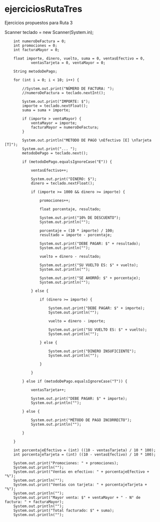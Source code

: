 # ejerciciosRutaTres
Ejercicios propuestos para Ruta 3

Scanner teclado = new Scanner(System.in);

        int numeroDeFactura = 0;
        int promociones = 0;
        int facturaMayor = 0;

        float importe, dinero, vuelto, suma = 0, ventasEfectivo = 0,
                ventasTarjeta = 0, ventaMayor = 0;

        String metodoDePago;

        for (int i = 0; i < 10; i++) {

            //System.out.print("NÚMERO DE FACTURA: ");
            //numeroDeFactura = teclado.nextInt();

            System.out.print("IMPORTE: $");
            importe = teclado.nextFloat();
            suma = suma + importe;

            if (importe > ventaMayor) {
                ventaMayor = importe;
                facturaMayor = numeroDeFactura;
            }

            System.out.println("METODO DE PAGO \nEfectivo [E] \nTarjeta [T]");
            System.out.print("... ");
            metodoDePago = teclado.next();

            if (metodoDePago.equalsIgnoreCase("E")) {

                ventasEfectivo++;

                System.out.print("DINERO: $");
                dinero = teclado.nextFloat();

                if (importe >= 1000 && dinero >= importe) {

                    promociones++;

                    float porcentaje, resultado;

                    System.out.print("10% DE DESCUENTO");
                    System.out.println("");

                    porcentaje = (10 * importe) / 100;
                    resultado = importe - porcentaje;

                    System.out.print("DEBE PAGAR: $" + resultado);
                    System.out.println("");

                    vuelto = dinero - resultado;

                    System.out.print("SU VUELTO ES: $" + vuelto);
                    System.out.println("");

                    System.out.print("SE AHORRÓ: $" + porcentaje);
                    System.out.println("");

                } else {

                    if (dinero >= importe) {

                        System.out.print("DEBE PAGAR: $" + importe);
                        System.out.println("");

                        vuelto = dinero - importe;

                        System.out.print("SU VUELTO ES: $" + vuelto);
                        System.out.println("");

                    } else {

                        System.out.print("DINERO INSUFICIENTE");
                        System.out.println("");

                    }

                }

            } else if (metodoDePago.equalsIgnoreCase("T")) {

                ventasTarjeta++;

                System.out.print("DEBE PAGAR: $" + importe);
                System.out.println("");

            } else {

                System.out.print("MÉTODO DE PAGO INCORRECTO");
                System.out.println("");

            }

        }

        int porcentajeEfectivo = (int) ((10 - ventasTarjeta) / 10 * 100);
        int porcentajeTarjeta = (int) ((10 - ventasEfectivo) / 10 * 100);

        System.out.print("Promociones: " + promociones);
        System.out.println("");
        System.out.print("Ventas en efectivo: " + porcentajeEfectivo + "%");
        System.out.println("");
        System.out.print("Ventas con tarjeta: " + porcentajeTarjeta + "%");
        System.out.println("");
        System.out.print("Mayor venta: $" + ventaMayor + " - N° de factura: " + facturaMayor);
        System.out.println("");
        System.out.print("Total facturado: $" + suma);
        System.out.println("");
